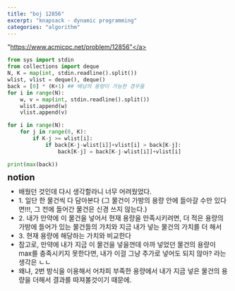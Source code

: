 ```yaml
---
title: "boj 12856"
excerpt: "knapsack - dynamic programming"
categories: "algorithm"
---
```


<a herf = "https://www.acmicpc.net/problem/12856">"https://www.acmicpc.net/problem/12856"</a>

```python
from sys import stdin
from collections import deque
N, K = map(int, stdin.readline().split())
wlist, vlist = deque(), deque()
back = [0] * (K+1) ## 배낭의 용량이 가능한 경우들 
for i in range(N):
    w, v = map(int, stdin.readline().split())
    wlist.append(w)
    vlist.append(v)

for i in range(N):
    for j in range(0, K):
        if K-j >= wlist[i]:
            if back[K-j-wlist[i]]+vlist[i] > back[K-j]:
                back[K-j] = back[K-j-wlist[i]]+vlist[i]

print(max(back))

```

<div style = "font-size: 20px; line-height: 15px;">
<strong>notion</strong><br>
</div>

<div style = "font-size: 15px; line-height: 20px;">
<ul>
<li>배웠던 것인데 다시 생각할라니 너무 어려웠었다.</li>
<li>1. 일단 한 물건씩 다 담아본다 (그 물건이 가방의 용량 안에 들아갈 수만 있다면!!!, 그 전에 들어간 물건은 신경 쓰지 않는다.)</li>
<li>2. 내가 만약에 이 물건을 넣어서 현재 용량을 만족시키려면, 더 적은 용량의 가방에 들어가 있는 물건들의 가치와 지금 내가 넣는 물건의 가치를 더 해서 </li>
<li>3. 현재 용량에 해당하는 가치와 비교한다</li>
<li>참고로, 만약에 내가 지금 이 물건을 넣을껀데 아까 넣었던 물건의 용량이 max를 충족시키지 못한다면, 내가 이걸 그냥 추가로 넣어도 되지 않아? 라는 생각은 ㄴㄴ</li>
<li>왜냐, 2번 방식을 이용해서 어차피 부족한 용량에서 내가 지금 넣은 물건의 용량을 더해서 결과를 따져볼것이기 때문에.</li>
</ul>

